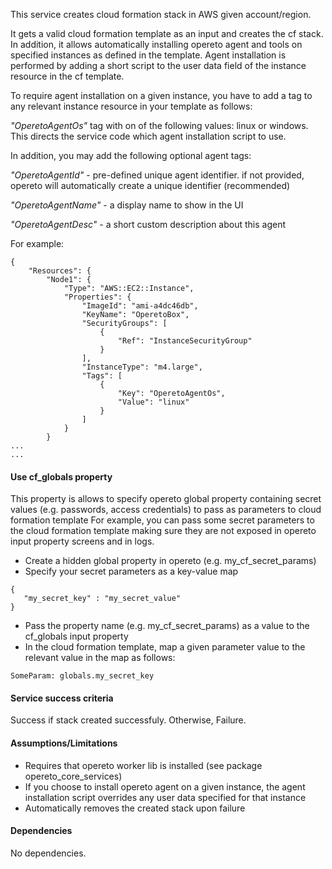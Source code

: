 This service creates cloud formation stack in AWS given account/region.

It gets a valid cloud formation template as an input and creates the cf stack. In addition, it allows automatically installing opereto agent and tools on specified instances as defined in the template.
Agent installation is performed by adding a short script to the user data field of the instance resource in the cf template. 

To require agent installation on a given instance, you have to add a tag to any relevant instance resource in your template as follows:

*"OperetoAgentOs"* tag with on of the following values: linux or windows. This directs the service code which agent installation script to use.   

In addition, you may add the following optional agent tags:

*"OperetoAgentId"* - pre-defined unique agent identifier. if not provided, opereto will automatically create a unique identifier (recommended)

*"OperetoAgentName"* - a display name to show in the UI

*"OperetoAgentDesc"* - a short custom description about this agent

For example: 

```
{
    "Resources": {
        "Node1": {
            "Type": "AWS::EC2::Instance",
            "Properties": {
                "ImageId": "ami-a4dc46db",
                "KeyName": "OperetoBox",
                "SecurityGroups": [
                    {
                        "Ref": "InstanceSecurityGroup"
                    }
                ],
                "InstanceType": "m4.large",
                "Tags": [
                    {
                        "Key": "OperetoAgentOs",
                        "Value": "linux"
                    }
                ]
            }
        }
...
...
``` 

#### Use cf_globals property 
This property is allows to specify opereto global property containing secret values (e.g. passwords, access credentials) to pass as parameters to cloud formation template
For example, you can pass some secret parameters to the cloud formation template making sure they are not exposed in opereto input property screens and in logs.

* Create a hidden global property in opereto (e.g. my_cf_secret_params)
* Specify your secret parameters as a key-value map
```
{
   "my_secret_key" : "my_secret_value"
}
```
* Pass the property name (e.g. my_cf_secret_params) as a value to the cf_globals input property
* In the cloud formation template, map a given parameter value to the relevant value in the map as follows:
```
SomeParam: globals.my_secret_key
```





#### Service success criteria
Success if stack created successfuly. Otherwise, Failure.

#### Assumptions/Limitations
* Requires that opereto worker lib is installed (see package opereto_core_services)
* If you choose to install opereto agent on a given instance, the agent installation script overrides any user data specified for that instance
* Automatically removes the created stack upon failure

#### Dependencies
No dependencies.